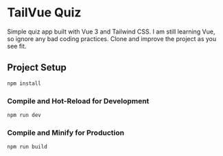 # TailVue Quiz

Simple quiz app built with Vue 3 and Tailwind CSS. I am still learning Vue, so ignore any bad coding practices. Clone and improve the project as you see fit.

## Project Setup

```sh
npm install
```

### Compile and Hot-Reload for Development

```sh
npm run dev
```

### Compile and Minify for Production

```sh
npm run build
```

